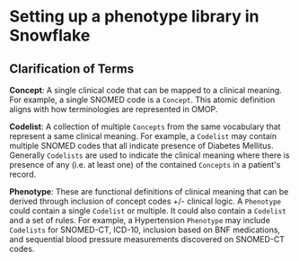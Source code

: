 # Setting up a phenotype library in Snowflake

## Clarification of Terms

**Concept**: A single clinical code that can be mapped to a clinical meaning. For example, a single SNOMED code is a `Concept`. This atomic definition aligns with how terminologies are represented in OMOP.

**Codelist**: A collection of multiple `Concepts` from the same vocabulary that represent a same clinical meaning. For example, a `Codelist` may contain multiple SNOMED codes that all indicate presence of Diabetes Mellitus. Generally `Codelists` are used to indicate the clinical meaning where there is presence of any (i.e. at least one) of the contained `Concepts` in a patient's record.

**Phenotype**: These are functional definitions of clinical meaning that can be derived through inclusion of concept codes +/- clinical logic. A `Phenotype` could contain a single `Codelist` or multiple. It could also contain a `Codelist` and a set of rules. For example, a Hypertension `Phenotype` may include `Codelists` for SNOMED-CT, ICD-10, inclusion based on BNF medications, and sequential blood pressure measurements discovered on SNOMED-CT codes.
